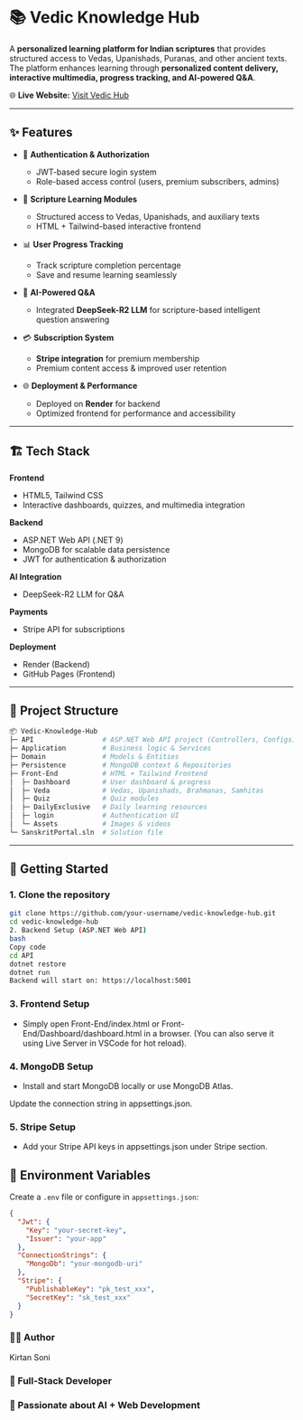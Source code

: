 # 📚 Vedic Knowledge Hub

A **personalized learning platform for Indian scriptures** that provides structured access to Vedas, Upanishads, Puranas, and other ancient texts. The platform enhances learning through **personalized content delivery, interactive multimedia, progress tracking, and AI-powered Q&A**.

🌐 **Live Website:** [Visit Vedic Hub](https://kirtansoni02.github.io/Vedic-Knowledge-Hub/Front-End/login/Login.html)

---

## ✨ Features

- 🔐 **Authentication & Authorization**  
  - JWT-based secure login system  
  - Role-based access control (users, premium subscribers, admins)  

- 📖 **Scripture Learning Modules**  
  - Structured access to Vedas, Upanishads, and auxiliary texts  
  - HTML + Tailwind-based interactive frontend  

- 📊 **User Progress Tracking**  
  - Track scripture completion percentage  
  - Save and resume learning seamlessly  

- 🤖 **AI-Powered Q&A**  
  - Integrated **DeepSeek-R2 LLM** for scripture-based intelligent question answering  

- 💳 **Subscription System**  
  - **Stripe integration** for premium membership  
  - Premium content access & improved user retention  

- 🌐 **Deployment & Performance**  
  - Deployed on **Render** for backend  
  - Optimized frontend for performance and accessibility  

---

## 🏗️ Tech Stack

**Frontend**  
- HTML5, Tailwind CSS  
- Interactive dashboards, quizzes, and multimedia integration  

**Backend**  
- ASP.NET Web API (.NET 9)  
- MongoDB for scalable data persistence  
- JWT for authentication & authorization  

**AI Integration**  
- DeepSeek-R2 LLM for Q&A  

**Payments**  
- Stripe API for subscriptions  

**Deployment**  
- Render (Backend)  
- GitHub Pages (Frontend)  

---

## 📂 Project Structure

```bash
📦 Vedic-Knowledge-Hub
├─ API                 # ASP.NET Web API project (Controllers, Configs)
├─ Application         # Business logic & Services
├─ Domain              # Models & Entities
├─ Persistence         # MongoDB context & Repositories
├─ Front-End           # HTML + Tailwind Frontend
│  ├─ Dashboard        # User dashboard & progress
│  ├─ Veda             # Vedas, Upanishads, Brahmanas, Samhitas
│  ├─ Quiz             # Quiz modules
│  ├─ DailyExclusive   # Daily learning resources
│  ├─ login            # Authentication UI
│  └─ Assets           # Images & videos
└─ SanskritPortal.sln  # Solution file

```
---

## 🚀 Getting Started

### 1. Clone the repository
```bash
git clone https://github.com/your-username/vedic-knowledge-hub.git
cd vedic-knowledge-hub
2. Backend Setup (ASP.NET Web API)
bash
Copy code
cd API
dotnet restore
dotnet run
Backend will start on: https://localhost:5001
```
### 3. Frontend Setup
- Simply open Front-End/index.html or Front-End/Dashboard/dashboard.html in a browser.
(You can also serve it using Live Server in VSCode for hot reload).

### 4. MongoDB Setup
- Install and start MongoDB locally or use MongoDB Atlas.

Update the connection string in appsettings.json.

### 5. Stripe Setup
- Add your Stripe API keys in appsettings.json under Stripe section.

## 🔐 Environment Variables

Create a `.env` file or configure in `appsettings.json`:

```json
{
  "Jwt": {
    "Key": "your-secret-key",
    "Issuer": "your-app"
  },
  "ConnectionStrings": {
    "MongoDb": "your-mongodb-uri"
  },
  "Stripe": {
    "PublishableKey": "pk_test_xxx",
    "SecretKey": "sk_test_xxx"
  }
}
```

### 👨‍💻 Author
Kirtan Soni
### 💼 Full-Stack Developer
### 🌱 Passionate about AI + Web Development
